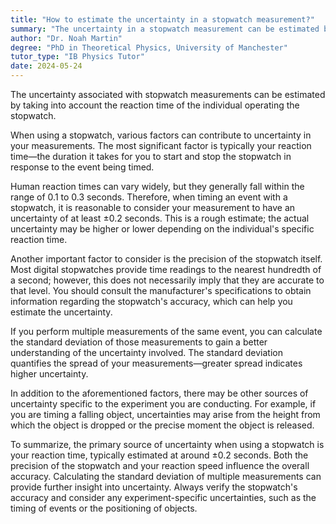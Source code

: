 ```yaml
---
title: "How to estimate the uncertainty in a stopwatch measurement?"
summary: "The uncertainty in a stopwatch measurement can be estimated by considering the reaction time of the person using the stopwatch."
author: "Dr. Noah Martin"
degree: "PhD in Theoretical Physics, University of Manchester"
tutor_type: "IB Physics Tutor"
date: 2024-05-24
---
```


The uncertainty associated with stopwatch measurements can be estimated by taking into account the reaction time of the individual operating the stopwatch.

When using a stopwatch, various factors can contribute to uncertainty in your measurements. The most significant factor is typically your reaction time—the duration it takes for you to start and stop the stopwatch in response to the event being timed.

Human reaction times can vary widely, but they generally fall within the range of $0.1$ to $0.3$ seconds. Therefore, when timing an event with a stopwatch, it is reasonable to consider your measurement to have an uncertainty of at least $\pm 0.2$ seconds. This is a rough estimate; the actual uncertainty may be higher or lower depending on the individual's specific reaction time.

Another important factor to consider is the precision of the stopwatch itself. Most digital stopwatches provide time readings to the nearest hundredth of a second; however, this does not necessarily imply that they are accurate to that level. You should consult the manufacturer's specifications to obtain information regarding the stopwatch's accuracy, which can help you estimate the uncertainty.

If you perform multiple measurements of the same event, you can calculate the standard deviation of those measurements to gain a better understanding of the uncertainty involved. The standard deviation quantifies the spread of your measurements—greater spread indicates higher uncertainty.

In addition to the aforementioned factors, there may be other sources of uncertainty specific to the experiment you are conducting. For example, if you are timing a falling object, uncertainties may arise from the height from which the object is dropped or the precise moment the object is released.

To summarize, the primary source of uncertainty when using a stopwatch is your reaction time, typically estimated at around $\pm 0.2$ seconds. Both the precision of the stopwatch and your reaction speed influence the overall accuracy. Calculating the standard deviation of multiple measurements can provide further insight into uncertainty. Always verify the stopwatch's accuracy and consider any experiment-specific uncertainties, such as the timing of events or the positioning of objects.
    